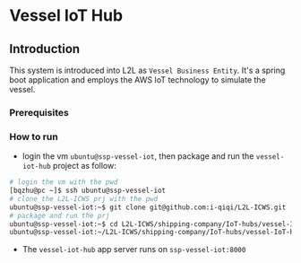 # Vessel IoT Hub
## Introduction
This system is introduced into L2L as `Vessel Business Entity`. It's a spring boot application and employs the AWS IoT technology to simulate the vessel.
### Prerequisites
### How to run
- login the vm `ubuntu@ssp-vessel-iot`, then package and run the `vessel-iot-hub` project as follow:
```bash
# login the vm with the pwd
[bqzhu@pc ~]$ ssh ubuntu@ssp-vessel-iot
# clone the L2L-ICWS prj with the pwd
ubuntu@ssp-vessel-iot:~$ git clone git@github.com:i-qiqi/L2L-ICWS.git
# package and run the prj
ubuntu@ssp-vessel-iot:~$ cd L2L-ICWS/shipping-company/IoT-hubs/vessel-IoT-hub
ubuntu@ssp-vessel-iot:~/L2L-ICWS/shipping-company/IoT-hubs/vessel-IoT-hub$ mvn clean install -DskipTests spring-boot:run
```
- The `vessel-iot-hub` app server runs on `ssp-vessel-iot:8000`

